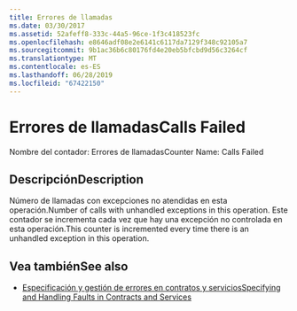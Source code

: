 ```yaml
---
title: Errores de llamadas
ms.date: 03/30/2017
ms.assetid: 52afeff8-333c-44a5-96ce-1f3c418523fc
ms.openlocfilehash: e8646adf08e2e6141c6117da7129f348c92105a7
ms.sourcegitcommit: 9b1ac36b6c80176fd4e20eb5bfcbd9d56c3264cf
ms.translationtype: MT
ms.contentlocale: es-ES
ms.lasthandoff: 06/28/2019
ms.locfileid: "67422150"
---
```

# <a name="calls-failed"></a><span data-ttu-id="a87eb-102">Errores de llamadas</span><span class="sxs-lookup"><span data-stu-id="a87eb-102">Calls Failed</span></span>
<span data-ttu-id="a87eb-103">Nombre del contador: Errores de llamadas</span><span class="sxs-lookup"><span data-stu-id="a87eb-103">Counter Name: Calls Failed</span></span>  
  
## <a name="description"></a><span data-ttu-id="a87eb-104">Descripción</span><span class="sxs-lookup"><span data-stu-id="a87eb-104">Description</span></span>  
 <span data-ttu-id="a87eb-105">Número de llamadas con excepciones no atendidas en esta operación.</span><span class="sxs-lookup"><span data-stu-id="a87eb-105">Number of calls with unhandled exceptions in this operation.</span></span> <span data-ttu-id="a87eb-106">Este contador se incrementa cada vez que hay una excepción no controlada en esta operación.</span><span class="sxs-lookup"><span data-stu-id="a87eb-106">This counter is incremented every time there is an unhandled exception in this operation.</span></span>  
  
## <a name="see-also"></a><span data-ttu-id="a87eb-107">Vea también</span><span class="sxs-lookup"><span data-stu-id="a87eb-107">See also</span></span>

- [<span data-ttu-id="a87eb-108">Especificación y gestión de errores en contratos y servicios</span><span class="sxs-lookup"><span data-stu-id="a87eb-108">Specifying and Handling Faults in Contracts and Services</span></span>](../../../../../docs/framework/wcf/specifying-and-handling-faults-in-contracts-and-services.md)
